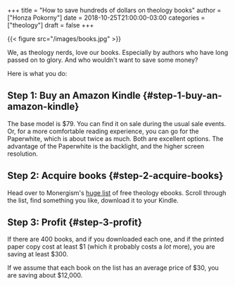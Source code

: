 +++
title = "How to save hundreds of dollars on theology books"
author = ["Honza Pokorny"]
date = 2018-10-25T21:00:00-03:00
categories = ["theology"]
draft = false
+++

{{< figure src="/images/books.jpg" >}}

We, as theology nerds, love our books. Especially by authors who have long
passed on to glory. And who wouldn't want to save some money?

Here is what you do:

## Step 1: Buy an Amazon Kindle {#step-1-buy-an-amazon-kindle}

The base model is \$79. You can find it on sale during the usual sale events.
Or, for a more comfortable reading experience, you can go for the Paperwhite,
which is about twice as much. Both are excellent options. The advantage of the
Paperwhite is the backlight, and the higher screen resolution.

## Step 2: Acquire books {#step-2-acquire-books}

Head over to Monergism's [huge list](https://www.monergism.com/400-free-ebooks-listed-alphabetically-author) of free theology ebooks. Scroll through
the list, find something you like, download it to your Kindle.

## Step 3: Profit {#step-3-profit}

If there are 400 books, and if you downloaded each one, and if the printed paper
copy cost at least $1 (which it probably costs a _lot_ more), you are saving at
least $300.

If we assume that each book on the list has an average price of $30, you are
saving about $12,000.

